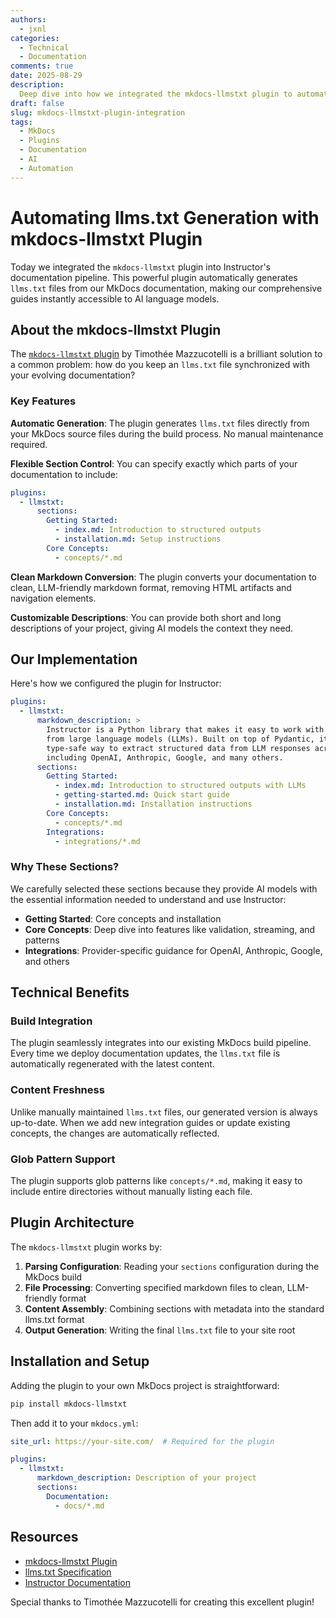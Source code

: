 ```yaml
---
authors:
  - jxnl
categories:
  - Technical
  - Documentation
comments: true
date: 2025-08-29
description:
  Deep dive into how we integrated the mkdocs-llmstxt plugin to automatically generate llms.txt files for better AI documentation consumption.
draft: false
slug: mkdocs-llmstxt-plugin-integration
tags:
  - MkDocs
  - Plugins
  - Documentation
  - AI
  - Automation
---
```


# Automating llms.txt Generation with mkdocs-llmstxt Plugin

Today we integrated the `mkdocs-llmstxt` plugin into Instructor's documentation pipeline. This powerful plugin automatically generates `llms.txt` files from our MkDocs documentation, making our comprehensive guides instantly accessible to AI language models.

<!-- more -->

## About the mkdocs-llmstxt Plugin

The [`mkdocs-llmstxt` plugin](https://github.com/pawamoy/mkdocs-llmstxt) by Timothée Mazzucotelli is a brilliant solution to a common problem: how do you keep an `llms.txt` file synchronized with your evolving documentation?

### Key Features

**Automatic Generation**: The plugin generates `llms.txt` files directly from your MkDocs source files during the build process. No manual maintenance required.

**Flexible Section Control**: You can specify exactly which parts of your documentation to include:

```yaml
plugins:
  - llmstxt:
      sections:
        Getting Started:
          - index.md: Introduction to structured outputs
          - installation.md: Setup instructions
        Core Concepts:
          - concepts/*.md
```

**Clean Markdown Conversion**: The plugin converts your documentation to clean, LLM-friendly markdown format, removing HTML artifacts and navigation elements.

**Customizable Descriptions**: You can provide both short and long descriptions of your project, giving AI models the context they need.

## Our Implementation

Here's how we configured the plugin for Instructor:

```yaml
plugins:
  - llmstxt:
      markdown_description: >
        Instructor is a Python library that makes it easy to work with structured outputs 
        from large language models (LLMs). Built on top of Pydantic, it provides a simple, 
        type-safe way to extract structured data from LLM responses across multiple providers 
        including OpenAI, Anthropic, Google, and many others.
      sections:
        Getting Started:
          - index.md: Introduction to structured outputs with LLMs
          - getting-started.md: Quick start guide
          - installation.md: Installation instructions
        Core Concepts:
          - concepts/*.md
        Integrations:
          - integrations/*.md
```

### Why These Sections?

We carefully selected these sections because they provide AI models with the essential information needed to understand and use Instructor:

- **Getting Started**: Core concepts and installation
- **Core Concepts**: Deep dive into features like validation, streaming, and patterns
- **Integrations**: Provider-specific guidance for OpenAI, Anthropic, Google, and others

## Technical Benefits

### Build Integration

The plugin seamlessly integrates into our existing MkDocs build pipeline. Every time we deploy documentation updates, the `llms.txt` file is automatically regenerated with the latest content.

### Content Freshness

Unlike manually maintained `llms.txt` files, our generated version is always up-to-date. When we add new integration guides or update existing concepts, the changes are automatically reflected.

### Glob Pattern Support

The plugin supports glob patterns like `concepts/*.md`, making it easy to include entire directories without manually listing each file.

## Plugin Architecture

The `mkdocs-llmstxt` plugin works by:

1. **Parsing Configuration**: Reading your `sections` configuration during the MkDocs build
2. **File Processing**: Converting specified markdown files to clean, LLM-friendly format
3. **Content Assembly**: Combining sections with metadata into the standard llms.txt format
4. **Output Generation**: Writing the final `llms.txt` file to your site root

## Installation and Setup

Adding the plugin to your own MkDocs project is straightforward:

```bash
pip install mkdocs-llmstxt
```

Then add it to your `mkdocs.yml`:

```yaml
site_url: https://your-site.com/  # Required for the plugin

plugins:
  - llmstxt:
      markdown_description: Description of your project
      sections:
        Documentation:
          - docs/*.md
```

## Resources

- [mkdocs-llmstxt Plugin](https://github.com/pawamoy/mkdocs-llmstxt)
- [llms.txt Specification](https://github.com/AnswerDotAI/llms-txt)
- [Instructor Documentation](https://python.useinstructor.com/)

Special thanks to Timothée Mazzucotelli for creating this excellent plugin!
